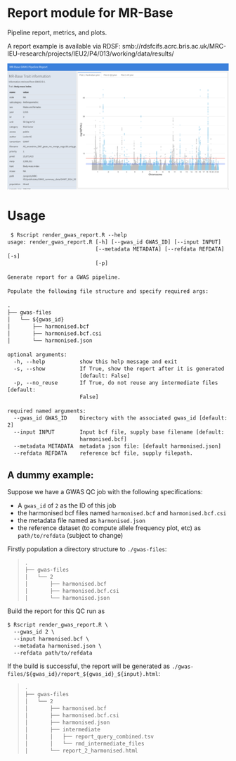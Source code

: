 # Report module for MR-Base

Pipeline report, metrics, and plots.

A report example is available via RDSF: smb://rdsfcifs.acrc.bris.ac.uk/MRC-IEU-research/projects/IEU2/P4/013/working/data/results/

![dummy_example](./assets/dummy_example.png)

# Usage

```
 $ Rscript render_gwas_report.R --help
usage: render_gwas_report.R [-h] [--gwas_id GWAS_ID] [--input INPUT]
                            [--metadata METADATA] [--refdata REFDATA] [-s]
                            [-p]

Generate report for a GWAS pipeline.

Populate the following file structure and specify required args:

.
├── gwas-files
│   └── ${gwas_id}
│       ├── harmonised.bcf
│       ├── harmonised.bcf.csi
│       └── harmonised.json

optional arguments:
  -h, --help           show this help message and exit
  -s, --show           If True, show the report after it is generated
                       [default: False]
  -p, --no_reuse       If True, do not reuse any intermediate files [default:
                       False]

required named arguments:
  --gwas_id GWAS_ID    Directory with the associated gwas_id [default: 2]
  --input INPUT        Input bcf file, supply base filename [default:
                       harmonised.bcf]
  --metadata METADATA  metadata json file: [default harmonised.json]
  --refdata REFDATA    reference bcf file, supply filepath.
```

## A dummy example:

Suppose we have a GWAS QC job with the following specifications:
- A `gwas_id` of `2` as the ID of this job
- the harmonised bcf files named `harmonised.bcf` and `harmonised.bcf.csi`
- the metadata file named as `harmonised.json`
- the reference dataset (to compute allele frequency plot, etc)
  as `path/to/refdata` (subject to change)

Firstly population a directory structure to `./gwas-files`:

>     .
>     ├── gwas-files
>     │   └── 2
>     │       ├── harmonised.bcf
>     │       ├── harmonised.bcf.csi
>     │       └── harmonised.json

Build the report for this QC run as

```
$ Rscript render_gwas_report.R \
  --gwas_id 2 \
  --input harmonised.bcf \
  --metadata harmonised.json \
  --refdata path/to/refdata
```

If the build is successful, the report will be generated as
`./gwas-files/${gwas_id}/report_${gwas_id}_${input}.html`:

>     .
>     ├── gwas-files
>     │   └── 2
>     │       ├── harmonised.bcf
>     │       ├── harmonised.bcf.csi
>     │       ├── harmonised.json
>     │       ├── intermediate
>     │       │   ├── report_query_combined.tsv
>     │       │   └── rmd_intermediate_files
>     │       └── report_2_harmonised.html
